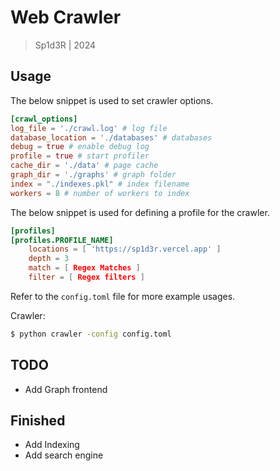 # Web Crawler

> Sp1d3R | 2024

## Usage

The below snippet is used to set crawler options.

```toml
[crawl_options]
log_file = './crawl.log' # log file
database_location = './databases' # databases
debug = true # enable debug log 
profile = true # start profiler
cache_dir = './data' # page cache
graph_dir = './graphs' # graph folder
index = "./indexes.pkl" # index filename
workers = 8 # number of workers to index
```

The below snippet is used for defining a profile for the crawler.

```toml
[profiles]
[profiles.PROFILE_NAME]
    locations = [ 'https://sp1d3r.vercel.app' ]
    depth = 3
    match = [ Regex Matches ]
    filter = [ Regex filters ]
```

Refer to the `config.toml` file for more example usages.

Crawler:

```bash
$ python crawler -config config.toml
```

## TODO 

- Add Graph frontend

## Finished

- Add Indexing
- Add search engine